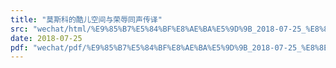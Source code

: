 ```yaml
---
title: "莫斯科的酷儿空间与荣辱同声传译"
src: "wechat/html/%E9%85%B7%E5%84%BF%E8%AE%BA%E5%9D%9B_2018-07-25_%E8%8E%AB%E6%96%AF%E7%A7%91%E7%9A%84%E9%85%B7%E5%84%BF%E7%A9%BA%E9%97%B4%E4%B8%8E%E8%8D%A3%E8%BE%B1%E5%90%8C%E5%A3%B0%E4%BC%A0%E8%AF%91.html"
date: 2018-07-25
pdf: "wechat/pdf/%E9%85%B7%E5%84%BF%E8%AE%BA%E5%9D%9B_2018-07-25_%E8%8E%AB%E6%96%AF%E7%A7%91%E7%9A%84%E9%85%B7%E5%84%BF%E7%A9%BA%E9%97%B4%E4%B8%8E%E8%8D%A3%E8%BE%B1%E5%90%8C%E5%A3%B0%E4%BC%A0%E8%AF%91.pdf"
---
```

